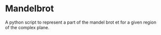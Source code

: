 # Mandelbrot
A python script to represent a part of the mandel brot et for a given region of the complex plane.
